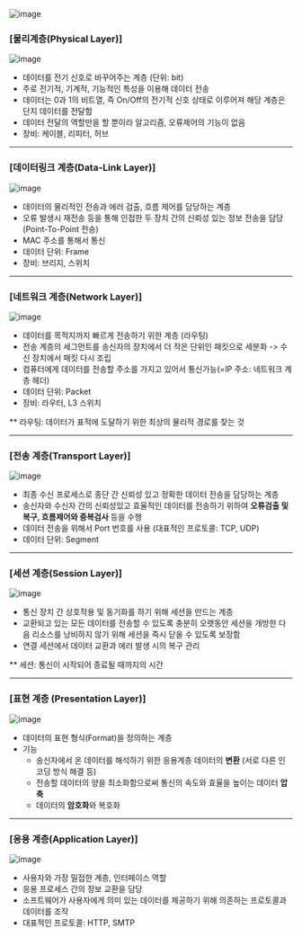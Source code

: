 ![image](https://github.com/kuS2-computer-princess-kuS2/cs_study/assets/81477543/ecf2729f-dc96-473f-a34d-3e9f2d2eb2ef)

### [물리계층(Physical Layer)]
![image](https://github.com/kuS2-computer-princess-kuS2/cs_study/assets/81477543/cbbde9a5-dd92-4655-885f-ef2e93b49fa9)
* 데이터를 전기 신호로 바꾸어주는 계층 (단위: bit)
* 주로 전기적, 기계적, 기능적인 특성을 이용해 데이터 전송
* 데이터는 0과 1의 비트열, 즉 On/Off의 전기적 신호 상태로 이루어져 해당 계층은 단지 데이터를 전달함
* 데이터 전달의 역할만을 할 뿐이라 알고리즘, 오류제어의 기능이 없음
* 장비: 케이블, 리피터, 허브

___

### [데이터링크 계층(Data-Link Layer)]
![image](https://github.com/kuS2-computer-princess-kuS2/cs_study/assets/81477543/565a3f14-c624-40d0-bb0e-5914f0ca4876)
* 데이터의 물리적인 전송과 에러 검출, 흐름 제어를 담당하는 계층
* 오류 발생시 재전송 등을 통해 인접한 두 장치 간의 신뢰성 있는 정보 전송을 담당(Point-To-Point 전송)
* MAC 주소를 통해서 통신
* 데이터 단위: Frame
* 장비: 브리지, 스위치


___

### [네트워크 계층(Network Layer)]
![image](https://github.com/kuS2-computer-princess-kuS2/cs_study/assets/81477543/a5c861b9-553c-46b0-b017-cb14ea807eea)
* 데이터를 목적지까지 빠르게 전송하기 위한 계층 (라우팅)
* 전송 계층의 세그먼트를 송신자의 장치에서 더 작은 단위인 패킷으로 세분화 -> 수신 장치에서 패킷 다시 조립
* 컴퓨터에게 데이터를 전송할 주소를 가지고 있어서 통신가능(=IP 주소: 네트워크 계층 헤더)
* 데이터 단위: Packet
* 장비: 라우터, L3 스위치

 ** 라우팅: 데이터가 표적에 도달하기 위한 최상의 물리적 경로를 찾는 것


___

### [전송 계층(Transport Layer)]
![image](https://github.com/kuS2-computer-princess-kuS2/cs_study/assets/81477543/3b2987ff-33a3-4893-b69b-85bf7151ea28)
* 최종 수신 프로세스로 종단 간 신뢰성 있고 정확한 데이터 전송을 담당하는 계층
* 송신자와 수신자 간의 신뢰성있고 효율적인 데이터를 전송하기 위하여 **오류검출 및 복구, 흐름제어와 중복검사** 등을 수행
* 데이터 전송을 위해서 Port 번호를 사용 (대표적인 프로토콜: TCP, UDP)
* 데이터 단위: Segment


___

### [세션 계층(Session Layer)]
![image](https://github.com/kuS2-computer-princess-kuS2/cs_study/assets/81477543/16778018-9b21-4ad8-80c0-0881fc9675a1)
* 통신 장치 간 상호작용 및 동기화를 하기 위해 세션을 만드는 계층
* 교환되고 있는 모든 데이터를 전송할 수 있도록 충분히 오랫동안 세션을 개방한 다음 리소스를 낭비하지 않기 위해 세션을 즉시 닫을 수 있도록 보장함
* 연결 세션에서 데이터 교환과 에러 발생 시의 복구 관리

** 세션: 통신이 시작되어 종료될 때까지의 시간


___

### [표현 계층 (Presentation Layer)]
![image](https://github.com/kuS2-computer-princess-kuS2/cs_study/assets/81477543/97f7f8f9-1ea6-41d6-bde9-40bae68b039b)
* 데이터의 표현 형식(Format)을 정의하는 계층
* 기능
  * 송신자에서 온 데이터를 해석하기 위한 응용계층 데이터의 **변환** (서로 다른 인코딩 방식 해결 등)
  * 전송할 데이터의 양을 최소화함으로써 통신의 속도와 효율을 높이는 데이터 **압축**
  * 데이터의 **암호화**와 복호화
 

___

### [응용 계층(Application Layer)]
![image](https://github.com/kuS2-computer-princess-kuS2/cs_study/assets/81477543/1a65a65b-a14f-4d6d-b9ac-f597d02693b9)
* 사용자와 가장 밀접한 계층, 인터페이스 역할
* 응용 프로세스 간의 정보 교환을 담당
* 소프트웨어가 사용자에게 의미 있는 데이터를 제공하기 위해 의존하는 프로토콜과 데이터를 조작
* 대표적인 프로토콜: HTTP, SMTP
